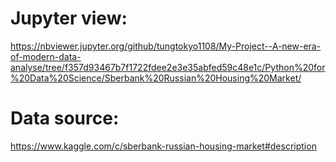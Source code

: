 # Jupyter view: 
https://nbviewer.jupyter.org/github/tungtokyo1108/My-Project--A-new-era-of-modern-data-analyse/tree/f357d93467b7f1722fdee2e3e35abfed59c48e1c/Python%20for%20Data%20Science/Sberbank%20Russian%20Housing%20Market/

# Data source: 
https://www.kaggle.com/c/sberbank-russian-housing-market#description 
